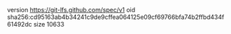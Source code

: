 version https://git-lfs.github.com/spec/v1
oid sha256:cd95163ab4b34241c9de9cffea064125e09cf69766bfa74b2ffbd434f61492dc
size 10633
